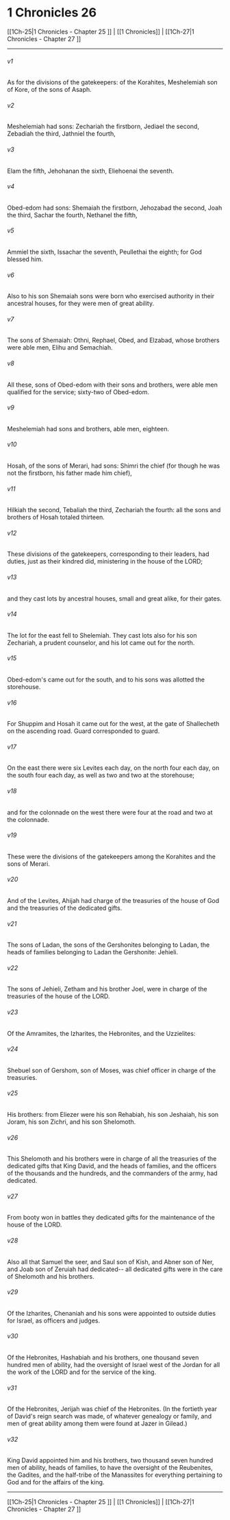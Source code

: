 # 1 Chronicles 26

[[1Ch-25|1 Chronicles - Chapter 25 ]] | [[1 Chronicles]] | [[1Ch-27|1 Chronicles - Chapter 27 ]]
***

###### v1
As for the divisions of the gatekeepers: of the Korahites, Meshelemiah son of Kore, of the sons of Asaph.
###### v2
Meshelemiah had sons: Zechariah the firstborn, Jediael the second, Zebadiah the third, Jathniel the fourth,
###### v3
Elam the fifth, Jehohanan the sixth, Eliehoenai the seventh.
###### v4
Obed-edom had sons: Shemaiah the firstborn, Jehozabad the second, Joah the third, Sachar the fourth, Nethanel the fifth,
###### v5
Ammiel the sixth, Issachar the seventh, Peullethai the eighth; for God blessed him.
###### v6
Also to his son Shemaiah sons were born who exercised authority in their ancestral houses, for they were men of great ability.
###### v7
The sons of Shemaiah: Othni, Rephael, Obed, and Elzabad, whose brothers were able men, Elihu and Semachiah.
###### v8
All these, sons of Obed-edom with their sons and brothers, were able men qualified for the service; sixty-two of Obed-edom.
###### v9
Meshelemiah had sons and brothers, able men, eighteen.
###### v10
Hosah, of the sons of Merari, had sons: Shimri the chief (for though he was not the firstborn, his father made him chief),
###### v11
Hilkiah the second, Tebaliah the third, Zechariah the fourth: all the sons and brothers of Hosah totaled thirteen.
###### v12
These divisions of the gatekeepers, corresponding to their leaders, had duties, just as their kindred did, ministering in the house of the LORD;
###### v13
and they cast lots by ancestral houses, small and great alike, for their gates.
###### v14
The lot for the east fell to Shelemiah. They cast lots also for his son Zechariah, a prudent counselor, and his lot came out for the north.
###### v15
Obed-edom's came out for the south, and to his sons was allotted the storehouse.
###### v16
For Shuppim and Hosah it came out for the west, at the gate of Shallecheth on the ascending road. Guard corresponded to guard.
###### v17
On the east there were six Levites each day, on the north four each day, on the south four each day, as well as two and two at the storehouse;
###### v18
and for the colonnade on the west there were four at the road and two at the colonnade.
###### v19
These were the divisions of the gatekeepers among the Korahites and the sons of Merari.
###### v20
And of the Levites, Ahijah had charge of the treasuries of the house of God and the treasuries of the dedicated gifts.
###### v21
The sons of Ladan, the sons of the Gershonites belonging to Ladan, the heads of families belonging to Ladan the Gershonite: Jehieli.
###### v22
The sons of Jehieli, Zetham and his brother Joel, were in charge of the treasuries of the house of the LORD.
###### v23
Of the Amramites, the Izharites, the Hebronites, and the Uzzielites:
###### v24
Shebuel son of Gershom, son of Moses, was chief officer in charge of the treasuries.
###### v25
His brothers: from Eliezer were his son Rehabiah, his son Jeshaiah, his son Joram, his son Zichri, and his son Shelomoth.
###### v26
This Shelomoth and his brothers were in charge of all the treasuries of the dedicated gifts that King David, and the heads of families, and the officers of the thousands and the hundreds, and the commanders of the army, had dedicated.
###### v27
From booty won in battles they dedicated gifts for the maintenance of the house of the LORD.
###### v28
Also all that Samuel the seer, and Saul son of Kish, and Abner son of Ner, and Joab son of Zeruiah had dedicated-- all dedicated gifts were in the care of Shelomoth and his brothers.
###### v29
Of the Izharites, Chenaniah and his sons were appointed to outside duties for Israel, as officers and judges.
###### v30
Of the Hebronites, Hashabiah and his brothers, one thousand seven hundred men of ability, had the oversight of Israel west of the Jordan for all the work of the LORD and for the service of the king.
###### v31
Of the Hebronites, Jerijah was chief of the Hebronites. (In the fortieth year of David's reign search was made, of whatever genealogy or family, and men of great ability among them were found at Jazer in Gilead.)
###### v32
King David appointed him and his brothers, two thousand seven hundred men of ability, heads of families, to have the oversight of the Reubenites, the Gadites, and the half-tribe of the Manassites for everything pertaining to God and for the affairs of the king.

***

[[1Ch-25|1 Chronicles - Chapter 25 ]] | [[1 Chronicles]] | [[1Ch-27|1 Chronicles - Chapter 27 ]]
